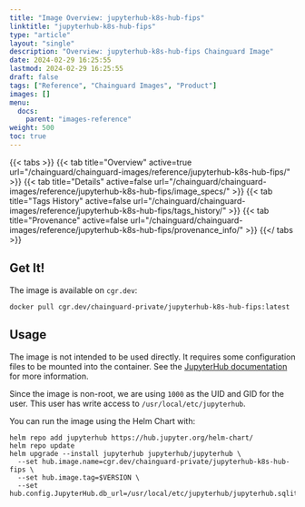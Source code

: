 ```yaml
---
title: "Image Overview: jupyterhub-k8s-hub-fips"
linktitle: "jupyterhub-k8s-hub-fips"
type: "article"
layout: "single"
description: "Overview: jupyterhub-k8s-hub-fips Chainguard Image"
date: 2024-02-29 16:25:55
lastmod: 2024-02-29 16:25:55
draft: false
tags: ["Reference", "Chainguard Images", "Product"]
images: []
menu: 
  docs: 
    parent: "images-reference"
weight: 500
toc: true
---
```


{{< tabs >}}
{{< tab title="Overview" active=true url="/chainguard/chainguard-images/reference/jupyterhub-k8s-hub-fips/" >}}
{{< tab title="Details" active=false url="/chainguard/chainguard-images/reference/jupyterhub-k8s-hub-fips/image_specs/" >}}
{{< tab title="Tags History" active=false url="/chainguard/chainguard-images/reference/jupyterhub-k8s-hub-fips/tags_history/" >}}
{{< tab title="Provenance" active=false url="/chainguard/chainguard-images/reference/jupyterhub-k8s-hub-fips/provenance_info/" >}}
{{</ tabs >}}

## Get It!

The image is available on `cgr.dev`:

```
docker pull cgr.dev/chainguard-private/jupyterhub-k8s-hub-fips:latest
```

## Usage

The image is not intended to be used directly. It requires some configuration files to be mounted into the container. See the [JupyterHub documentation](https://z2jh.jupyter.org/en/stable/jupyterhub/installation.html) for more information.

Since the image is non-root, we are using `1000` as the UID and GID for the user. This user has
write access to `/usr/local/etc/jupyterhub`.

You can run the image using the Helm Chart with:

```shell
helm repo add jupyterhub https://hub.jupyter.org/helm-chart/
helm repo update
helm upgrade --install jupyterhub jupyterhub/jupyterhub \
  --set hub.image.name=cgr.dev/chainguard-private/jupyterhub-k8s-hub-fips \
  --set hub.image.tag=$VERSION \
  --set hub.config.JupyterHub.db_url=/usr/local/etc/jupyterhub/jupyterhub.sqlite
```

